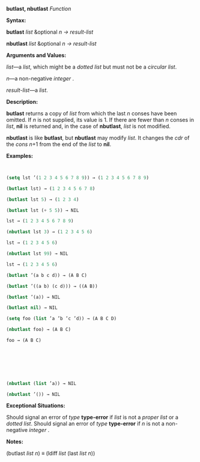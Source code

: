 **butlast, nbutlast** *Function* 



**Syntax:** 



**butlast** *list* &amp;optional *n → result-list* 



**nbutlast** *list* &amp;optional *n → result-list* 



**Arguments and Values:** 



*list*—a *list*, which might be a *dotted list* but must not be a *circular list*. 



*n*—a non-negative *integer* . 



*result-list*—a *list*. 



**Description:** 



**butlast** returns a copy of *list* from which the last *n* conses have been omitted. If *n* is not supplied, its value is 1. If there are fewer than *n* conses in *list*, **nil** is returned and, in the case of **nbutlast**, *list* is not modified. 



**nbutlast** is like **butlast**, but **nbutlast** may modify *list*. It changes the *cdr* of the *cons n*+1 from the end of the *list* to **nil**. 



**Examples:**
```lisp
 

(setq lst ’(1 2 3 4 5 6 7 8 9)) → (1 2 3 4 5 6 7 8 9) 

(butlast lst) → (1 2 3 4 5 6 7 8) 

(butlast lst 5) → (1 2 3 4) 

(butlast lst (+ 5 5)) → NIL 

lst → (1 2 3 4 5 6 7 8 9) 

(nbutlast lst 3) → (1 2 3 4 5 6) 

lst → (1 2 3 4 5 6) 

(nbutlast lst 99) → NIL 

lst → (1 2 3 4 5 6) 

(butlast ’(a b c d)) → (A B C) 

(butlast ’((a b) (c d))) → ((A B)) 

(butlast ’(a)) → NIL 

(butlast nil) → NIL 

(setq foo (list ’a ’b ’c ’d)) → (A B C D) 

(nbutlast foo) → (A B C) 

foo → (A B C) 



 

 

(nbutlast (list ’a)) → NIL 

(nbutlast ’()) → NIL 


```
**Exceptional Situations:** 



Should signal an error of *type* **type-error** if *list* is not a *proper list* or a *dotted list*. Should signal an error of *type* **type-error** if *n* is not a non-negative *integer* . 



**Notes:** 



(butlast *list n*) *≡* (ldiff *list* (last *list n*)) 



